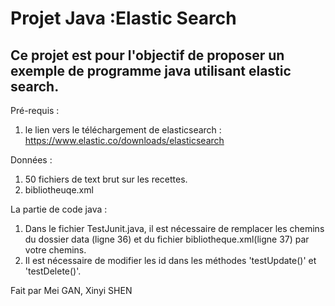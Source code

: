 # Projet Java :Elastic Search

## Ce projet est pour l'objectif de proposer un exemple de programme java utilisant elastic search.

Pré-requis : 
1. le lien vers le téléchargement de elasticsearch : https://www.elastic.co/downloads/elasticsearch


Données : 
1. 50 fichiers de text brut sur les recettes.
2. bibliotheuqe.xml

La partie de code java :
1. Dans le fichier TestJunit.java, il est nécessaire de remplacer les chemins du dossier data (ligne 36) et du fichier bibliotheque.xml(ligne 37) par votre chemins.
2. Il est nécessaire de modifier les id dans les méthodes 'testUpdate()' et 'testDelete()'.

Fait par Mei GAN, Xinyi SHEN
